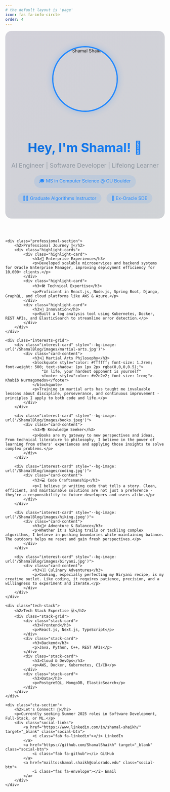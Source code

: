 ```yaml
---
# the default layout is 'page'
icon: fas fa-info-circle
order: 4
---
```


<div class="about-container">
    <div class="hero-section">
        <div class="profile-header">
            <img src="/ShamalBlog/images/profile.jpeg" alt="Shamal Shaikh" class="profile-image">
            <div class="profile-intro">
                <h1>Hey, I'm Shamal! 👋</h1>
                <p class="tagline">AI Engineer | Software Developer | Lifelong Learner</p>
                <div class="quick-info">
                    <span>🎓 MS in Computer Science @ CU Boulder</span>
                    <span>👨‍🏫 Graduate Algorithms Instructor</span>
                    <span>💼 Ex-Oracle SDE</span>
                </div>
            </div>
        </div>
    </div>

    <div class="professional-section">
        <h2>Professional Journey 🚀</h2>
        <div class="highlight-cards">
            <div class="highlight-card">
                <h3>🏢 Enterprise Experience</h3>
                <p>Developed scalable microservices and backend systems for Oracle Enterprise Manager, improving deployment efficiency for 10,000+ clients.</p>
            </div>
            <div class="highlight-card">
                <h3>🛠️ Technical Expertise</h3>
                <p>Proficient in React.js, Node.js, Spring Boot, Django, GraphQL, and cloud platforms like AWS & Azure.</p>
            </div>
            <div class="highlight-card">
                <h3>🔧 Innovation</h3>
                <p>Built a log analysis tool using Kubernetes, Docker, REST APIs, and ElasticSearch to streamline error detection.</p>
            </div>
        </div>
    </div>

    <div class="interests-grid">
        <div class="interest-card" style="--bg-image: url('/ShamalBlog/images/martial-arts.jpg')">
            <div class="card-content">
                <h3>🥋 Martial Arts Philosophy</h3>
                <blockquote style="color: #ffffff; font-size: 1.2rem; font-weight: 500; text-shadow: 1px 1px 2px rgba(0,0,0,0.5);">
                    "In life, your hardest opponent is yourself"
                    <footer style="color: #e2e2e2; font-size: 1rem;">- Khabib Nurmagomedov</footer>
                </blockquote>
                <p>Training in martial arts has taught me invaluable lessons about discipline, perseverance, and continuous improvement - principles I apply to both code and life.</p>
            </div>
        </div>

        <div class="interest-card" style="--bg-image: url('/ShamalBlog/images/books.jpeg')">
            <div class="card-content">
                <h3>📚 Knowledge Seeker</h3>
                <p>Books are my gateway to new perspectives and ideas. From technical literature to philosophy, I believe in the power of learning from others' experiences and applying those insights to solve complex problems.</p>
            </div>
        </div>

        <div class="interest-card" style="--bg-image: url('/ShamalBlog/images/coding.jpg')">
            <div class="card-content">
                <h3>💻 Code Craftsmanship</h3>
                <p>I believe in writing code that tells a story. Clean, efficient, and maintainable solutions are not just a preference - they're a responsibility to future developers and users alike.</p>
            </div>
        </div>

        <div class="interest-card" style="--bg-image: url('/ShamalBlog/images/hiking.jpeg')">
            <div class="card-content">
                <h3>🏃‍♂️ Adventure & Balance</h3>
                <p>Whether it's hiking trails or tackling complex algorithms, I believe in pushing boundaries while maintaining balance. The outdoors helps me reset and gain fresh perspectives.</p>
            </div>
        </div>

        <div class="interest-card" style="--bg-image: url('/ShamalBlog/images/biryani.jpg')">
            <div class="card-content">
                <h3>👨‍🍳 Culinary Adventures</h3>
                <p>Cooking, especially perfecting my Biryani recipe, is my creative outlet. Like coding, it requires patience, precision, and a willingness to experiment and iterate.</p>
            </div>
        </div>
    </div>

    <div class="tech-stack">
        <h2>Tech Stack Expertise 💻</h2>
        <div class="stack-grid">
            <div class="stack-card">
                <h3>Frontend</h3>
                <p>React.js, Next.js, TypeScript</p>
            </div>
            <div class="stack-card">
                <h3>Backend</h3>
                <p>Java, Python, C++, REST APIs</p>
            </div>
            <div class="stack-card">
                <h3>Cloud & DevOps</h3>
                <p>AWS, Docker, Kubernetes, CI/CD</p>
            </div>
            <div class="stack-card">
                <h3>Data</h3>
                <p>PostgreSQL, MongoDB, ElasticSearch</p>
            </div>
        </div>
    </div>

    <div class="cta-section">
        <h2>Let's Connect! 🤝</h2>
        <p>Currently seeking Summer 2025 roles in Software Development, Full-Stack, or ML.</p>
        <div class="social-links">
            <a href="https://www.linkedin.com/in/shamal-shaikh/" target="_blank" class="social-btn">
                <i class="fab fa-linkedin"></i> LinkedIn
            </a>
            <a href="https://github.com/ShamalShaikh" target="_blank" class="social-btn">
                <i class="fab fa-github"></i> GitHub
            </a>
            <a href="mailto:shamal.shaikh@colorado.edu" class="social-btn">
                <i class="fas fa-envelope"></i> Email
            </a>
        </div>
    </div>
</div>

<style>
/* Update CSS variables with stronger light mode colors */
:root {
    --card-bg-dark: rgba(41, 36, 78, 0.2);
    --card-bg-light: #ffffff;
    --text-dark: #ffffff;
    --text-light: #1a1a1a;
    --gradient-dark: linear-gradient(135deg, rgba(41, 36, 78, 0.2) 0%, rgba(28, 42, 59, 0.2) 100%);
    --gradient-light: linear-gradient(135deg, #ffffff 0%, #f8f9fa 100%);
    --shadow-light: 0 4px 15px rgba(0, 0, 0, 0.08);
    --border-light: 1px solid #e1e4e8;
}

/* Update light mode specific styles */
html[data-mode="light"] {
    background-color: #f8f9fa;
}

html[data-mode="light"] .hero-section {
    background: var(--gradient-light);
    box-shadow: var(--shadow-light);
    border: var(--border-light);
}

html[data-mode="light"] .highlight-card {
    background: var(--card-bg-light);
    border: var(--border-light);
    box-shadow: var(--shadow-light);
}

html[data-mode="light"] .stack-card {
    background: var(--card-bg-light);
    border: var(--border-light);
    box-shadow: var(--shadow-light);
}

html[data-mode="light"] .interest-card::before {
    background: linear-gradient(
        to bottom,
        rgba(0, 0, 0, 0.3) 0%,
        rgba(0, 0, 0, 0.8) 100%
    );
    opacity: 0.8;
}

html[data-mode="light"] .quick-info span {
    background: #f1f8ff;
    color: #0366d6;
    border: 1px solid #c8e1ff;
}

html[data-mode="light"] .profile-intro h1 {
    background: linear-gradient(135deg, #0366d6 0%, #2188ff 100%);
    -webkit-background-clip: text;
    -webkit-text-fill-color: transparent;
    text-shadow: none;
}

html[data-mode="light"] .tagline {
    color: #24292e;
}

html[data-mode="light"] h2 {
    color: #24292e;
}

html[data-mode="light"] h3 {
    color: #24292e;
}

html[data-mode="light"] p {
    color: #24292e;
}

html[data-mode="light"] .social-btn {
    background: #0366d6;
    box-shadow: 0 2px 5px rgba(3, 102, 214, 0.3);
}

html[data-mode="light"] .social-btn:hover {
    background: #0550ae;
    box-shadow: 0 4px 8px rgba(3, 102, 214, 0.4);
}

/* Keep interest cards text white in both modes */
.interest-card .card-content h3,
.interest-card .card-content p,
.interest-card blockquote,
.interest-card blockquote footer {
    color: var(--text-dark) !important;
    text-shadow: 2px 2px 4px rgba(0, 0, 0, 0.5) !important;
}

/* Add hover effects for cards in light mode */
html[data-mode="light"] .highlight-card:hover,
html[data-mode="light"] .stack-card:hover {
    transform: translateY(-5px);
    box-shadow: 0 8px 20px rgba(0, 0, 0, 0.1);
    border-color: #c8e1ff;
}

/* Enhance container backgrounds in light mode */
html[data-mode="light"] .about-container {
    background: transparent;
}

html[data-mode="light"] .professional-section,
html[data-mode="light"] .tech-stack,
html[data-mode="light"] .cta-section {
    background: #ffffff;
    padding: 2rem;
    border-radius: 15px;
    box-shadow: var(--shadow-light);
    border: var(--border-light);
}

.about-container {
    max-width: 1200px;
    margin: 0 auto;
}

.hero-section {
    text-align: center;
    margin-bottom: 4rem;
    padding: 3rem 0;
    background: var(--gradient-dark);
    border-radius: 20px;
    backdrop-filter: blur(10px);
}

.profile-header {
    display: flex;
    align-items: center;
    justify-content: center;
    gap: 2rem;
    flex-wrap: wrap;
}

.profile-image {
    width: 200px;
    height: 200px;
    border-radius: 50%;
    object-fit: cover;
    border: 4px solid #2188ff;
    box-shadow: 0 0 20px rgba(33, 136, 255, 0.3);
}

.profile-intro h1 {
    font-size: 2.5rem;
    margin-bottom: 0.5rem;
    background: linear-gradient(135deg, #0366d6 0%, #2188ff 100%);
    -webkit-background-clip: text;
    -webkit-text-fill-color: transparent;
}

.tagline {
    font-size: 1.2rem;
    color: #8b949e;
}

.quick-info {
    display: flex;
    gap: 1rem;
    justify-content: center;
    flex-wrap: wrap;
    margin-top: 1rem;
}

.quick-info span {
    background: rgba(33, 136, 255, 0.1);
    padding: 0.5rem 1rem;
    border-radius: 20px;
    font-size: 0.9rem;
    color: #2188ff;
}

.professional-section {
    margin: 4rem 0;
}

.highlight-cards {
    display: grid;
    grid-template-columns: repeat(auto-fit, minmax(250px, 1fr));
    gap: 1.5rem;
    margin-top: 2rem;
}

.highlight-card {
    background: var(--card-bg-dark);
    padding: 1.5rem;
    border-radius: 15px;
    border: 1px solid rgba(255, 255, 255, 0.1);
    transition: transform 0.2s;
}

.interests-grid {
    display: grid;
    grid-template-columns: repeat(auto-fit, minmax(300px, 1fr));
    gap: 2rem;
    padding: 1rem;
}

.interest-card {
    position: relative;
    min-height: 300px;
    border-radius: 15px;
    overflow: hidden;
    background-image: var(--bg-image);
    background-size: cover;
    background-position: center;
    transition: transform 0.3s ease, box-shadow 0.3s ease;
    box-shadow: 0 4px 15px rgba(0, 0, 0, 0.2);
}

.interest-card::before {
    content: '';
    position: absolute;
    top: 0;
    left: 0;
    right: 0;
    bottom: 0;
    background: linear-gradient(
        to bottom,
        rgba(0, 0, 0, 0.7) 0%,
        rgba(0, 0, 0, 0.85) 100%
    );
    opacity: 0.9;
    transition: opacity 0.3s ease;
}

.interest-card:hover::before {
    opacity: 0.75;
}

.interest-card:hover {
    transform: translateY(-10px);
    box-shadow: 0 8px 25px rgba(0, 0, 0, 0.3);
}

.card-content {
    position: relative;
    padding: 2rem;
    color: white;
    height: 100%;
    display: flex;
    flex-direction: column;
    justify-content: flex-end;
    z-index: 1;
}

.card-content h3 {
    margin-bottom: 1rem;
    font-size: 1.4rem;
    text-shadow: 2px 2px 4px rgba(0, 0, 0, 0.5);
}

.card-content p {
    line-height: 1.6;
    text-shadow: 1px 1px 2px rgba(0, 0, 0, 0.5);
    opacity: 0.9;
}

blockquote {
    border-left: 3px solid #2188ff;
    padding-left: 1rem;
    margin: 1rem 0;
    font-style: italic;
    text-shadow: 2px 2px 4px rgba(0, 0, 0, 0.5);
}

blockquote footer {
    margin-top: 0.5rem;
    color: #8b949e;
}

.tech-stack {
    margin: 4rem 0;
}

.stack-grid {
    display: grid;
    grid-template-columns: repeat(auto-fit, minmax(200px, 1fr));
    gap: 1rem;
    margin-top: 2rem;
}

.stack-card {
    background: rgba(28, 42, 59, 0.7);
    padding: 1.5rem;
    border-radius: 12px;
    text-align: center;
    transition: transform 0.2s;
    color: var(--text-dark);
}

.cta-section {
    text-align: center;
    margin: 4rem 0;
}

.social-links {
    display: flex;
    gap: 1rem;
    justify-content: center;
    margin-top: 2rem;
    flex-wrap: wrap;
}

.social-btn {
    display: inline-flex;
    align-items: center;
    gap: 0.5rem;
    padding: 0.8rem 1.5rem;
    background: #2188ff;
    color: white;
    border-radius: 25px;
    text-decoration: none;
    transition: transform 0.2s, background 0.2s;
}

@media (max-width: 768px) {
    .profile-header {
        flex-direction: column;
        text-align: center;
    }

    .profile-intro h1 {
        font-size: 2rem;
    }

    .interest-card {
        min-height: 250px;
    }
}
</style>